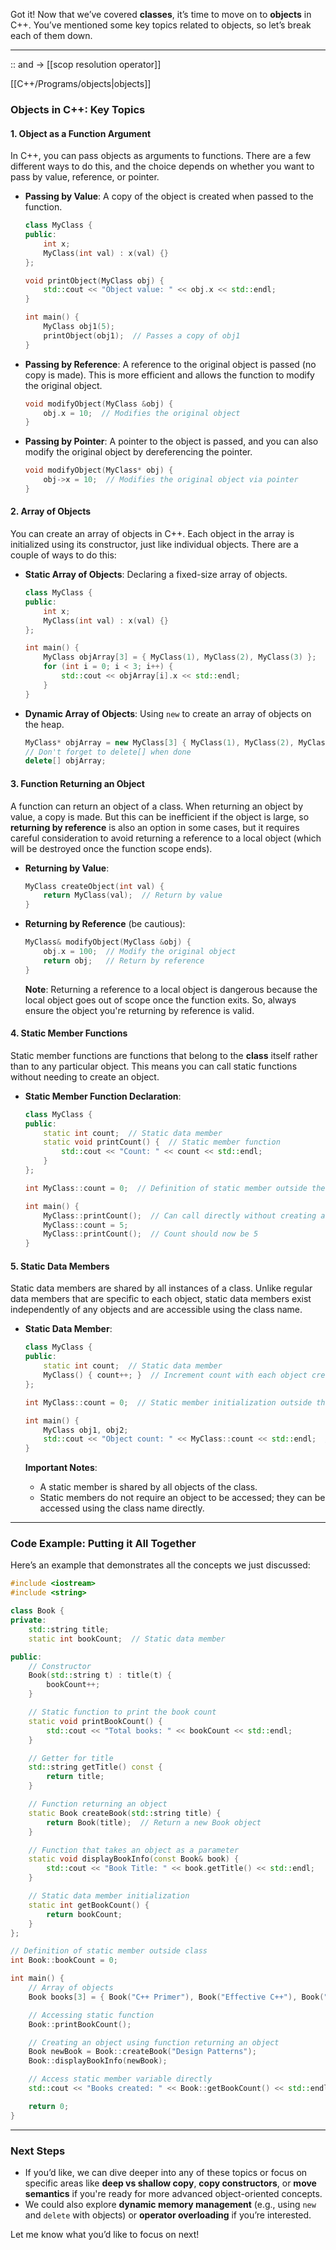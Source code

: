 Got it! Now that we’ve covered **classes**, it’s time to move on to **objects** in C++. You’ve mentioned some key topics related to objects, so let’s break each of them down.

---

:: and -> [[scop resolution operator]]

[[C++/Programs/objects|objects]]
### **Objects in C++: Key Topics**

#### 1. **Object as a Function Argument**
In C++, you can pass objects as arguments to functions. There are a few different ways to do this, and the choice depends on whether you want to pass by value, reference, or pointer.

- **Passing by Value**: A copy of the object is created when passed to the function.
    ```cpp
    class MyClass {
    public:
        int x;
        MyClass(int val) : x(val) {}
    };

    void printObject(MyClass obj) {
        std::cout << "Object value: " << obj.x << std::endl;
    }

    int main() {
        MyClass obj1(5);
        printObject(obj1);  // Passes a copy of obj1
    }
    ```
- **Passing by Reference**: A reference to the original object is passed (no copy is made). This is more efficient and allows the function to modify the original object.
    ```cpp
    void modifyObject(MyClass &obj) {
        obj.x = 10;  // Modifies the original object
    }
    ```
- **Passing by Pointer**: A pointer to the object is passed, and you can also modify the original object by dereferencing the pointer.
    ```cpp
    void modifyObject(MyClass* obj) {
        obj->x = 10;  // Modifies the original object via pointer
    }
    ```

#### 2. **Array of Objects**
You can create an array of objects in C++. Each object in the array is initialized using its constructor, just like individual objects. There are a couple of ways to do this:

- **Static Array of Objects**: Declaring a fixed-size array of objects.
    ```cpp
    class MyClass {
    public:
        int x;
        MyClass(int val) : x(val) {}
    };

    int main() {
        MyClass objArray[3] = { MyClass(1), MyClass(2), MyClass(3) };
        for (int i = 0; i < 3; i++) {
            std::cout << objArray[i].x << std::endl;
        }
    }
    ```
- **Dynamic Array of Objects**: Using `new` to create an array of objects on the heap.
    ```cpp
    MyClass* objArray = new MyClass[3] { MyClass(1), MyClass(2), MyClass(3) };
    // Don't forget to delete[] when done
    delete[] objArray;
    ```

#### 3. **Function Returning an Object**
A function can return an object of a class. When returning an object by value, a copy is made. But this can be inefficient if the object is large, so **returning by reference** is also an option in some cases, but it requires careful consideration to avoid returning a reference to a local object (which will be destroyed once the function scope ends).

- **Returning by Value**:
    ```cpp
    MyClass createObject(int val) {
        return MyClass(val);  // Return by value
    }
    ```
- **Returning by Reference** (be cautious):
    ```cpp
    MyClass& modifyObject(MyClass &obj) {
        obj.x = 100;  // Modify the original object
        return obj;   // Return by reference
    }
    ```

    **Note**: Returning a reference to a local object is dangerous because the local object goes out of scope once the function exits. So, always ensure the object you're returning by reference is valid.

#### 4. **Static Member Functions**
Static member functions are functions that belong to the **class** itself rather than to any particular object. This means you can call static functions without needing to create an object.

- **Static Member Function Declaration**:
    ```cpp
    class MyClass {
    public:
        static int count;  // Static data member
        static void printCount() {  // Static member function
            std::cout << "Count: " << count << std::endl;
        }
    };

    int MyClass::count = 0;  // Definition of static member outside the class

    int main() {
        MyClass::printCount();  // Can call directly without creating an object
        MyClass::count = 5;
        MyClass::printCount();  // Count should now be 5
    }
    ```

#### 5. **Static Data Members**
Static data members are shared by all instances of a class. Unlike regular data members that are specific to each object, static data members exist independently of any objects and are accessible using the class name.

- **Static Data Member**:
    ```cpp
    class MyClass {
    public:
        static int count;  // Static data member
        MyClass() { count++; }  // Increment count with each object creation
    };

    int MyClass::count = 0;  // Static member initialization outside the class

    int main() {
        MyClass obj1, obj2;
        std::cout << "Object count: " << MyClass::count << std::endl;  // Output: 2
    }
    ```

    **Important Notes**:
    - A static member is shared by all objects of the class.
    - Static members do not require an object to be accessed; they can be accessed using the class name directly.

---

### **Code Example: Putting it All Together**
Here’s an example that demonstrates all the concepts we just discussed:

```cpp
#include <iostream>
#include <string>

class Book {
private:
    std::string title;
    static int bookCount;  // Static data member

public:
    // Constructor
    Book(std::string t) : title(t) {
        bookCount++;
    }

    // Static function to print the book count
    static void printBookCount() {
        std::cout << "Total books: " << bookCount << std::endl;
    }

    // Getter for title
    std::string getTitle() const {
        return title;
    }

    // Function returning an object
    static Book createBook(std::string title) {
        return Book(title);  // Return a new Book object
    }

    // Function that takes an object as a parameter
    static void displayBookInfo(const Book& book) {
        std::cout << "Book Title: " << book.getTitle() << std::endl;
    }

    // Static data member initialization
    static int getBookCount() {
        return bookCount;
    }
};

// Definition of static member outside class
int Book::bookCount = 0;

int main() {
    // Array of objects
    Book books[3] = { Book("C++ Primer"), Book("Effective C++"), Book("Clean Code") };

    // Accessing static function
    Book::printBookCount();

    // Creating an object using function returning an object
    Book newBook = Book::createBook("Design Patterns");
    Book::displayBookInfo(newBook);

    // Access static member variable directly
    std::cout << "Books created: " << Book::getBookCount() << std::endl;

    return 0;
}
```

---

### **Next Steps**
- If you’d like, we can dive deeper into any of these topics or focus on specific areas like **deep vs shallow copy**, **copy constructors**, or **move semantics** if you're ready for more advanced object-oriented concepts.
- We could also explore **dynamic memory management** (e.g., using `new` and `delete` with objects) or **operator overloading** if you’re interested.

Let me know what you’d like to focus on next!

